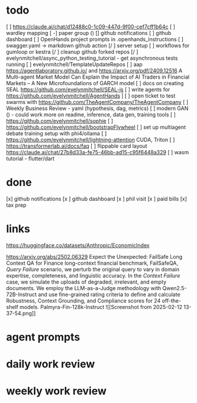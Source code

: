 # todo
[ ] https://claude.ai/chat/d12488c0-1c09-447d-9f00-cef7cff1b64c
[ ] wardley mapping
[ -] paper group ()
[] github notifications
[ ] github dashboard
[ ] OpenHands project prompts in .openhands_instructions
[ ] swagger.yaml -> markdown github action
[/ ] server setup
[ ] workflows for gumloop or kestra
[/ ] cleanup github forked repos
[/ ] evelynmitchell/async_python_testing_tutorial - get asynchronous tests running
[ ] evelynmitchell/TemplateUpdateRepos
[ ] aap https://agentlaboratory.github.io/ and https://arxiv.org/pdf/2409.12516 A Multi-agent Market Model Can Explain the Impact of AI Traders in Financial Markets – A New Microfoundations of GARCH model
[ ] docs on creating SEAL https://github.com/evelynmitchell/SEAL-js
[ ] write agents for https://github.com/evelynmitchell/AgentHands |
[ ] open ticket to test swarms with https://github.com/TheAgentCompany/TheAgentCompany
[ ] Weekly Business Review - yaml (hypothesis, dag, metrics)
[ ] modern GAN () - could work more on readme, inference, data gen, training tools
[ ] https://github.com/evelynmitchell/sophie
[ ] https://github.com/evelynmitchell/bootstrapFlywheel
[ ] set up multiagent debate training setup with phi4/ollama
[ ] https://github.com/evelynmitchell/lightning-attention CUDA, Triton
[ ] https://transformerlab.ai/docs/faq
[ ] flippable card layout https://claude.ai/chat/27b8d33a-fe75-46bb-ad15-c95f6448a329
[ ] wasm tutorial - flutter/dart

# done
[x] github notifications
[x ] github dashboard
[x ] phil visit
[x ] paid bills
[x] tax prep


# links

https://huggingface.co/datasets/Anthropic/EconomicIndex

https://arxiv.org/abs/2502.06329 Expect the Unexpected: FailSafe Long Context QA for Finance
long-context financial benchmark, FailSafeQA,
*Query Failure* scenario, we perturb the original query to vary in domain expertise, completeness, and linguistic accuracy. In the *Context Failure* case, we simulate the uploads of degraded, irrelevant, and empty documents. We employ the LLM-as-a-Judge methodology with Qwen2.5-72B-Instruct and use fine-grained rating criteria to define and calculate Robustness, Context Grounding, and Compliance scores for 24 off-the-shelf models.
Palmyra-Fin-128k-Instruct
![[Screenshot from 2025-02-12 13-37-54.png]]


# agent prompts

# daily work review

# weekly work review
